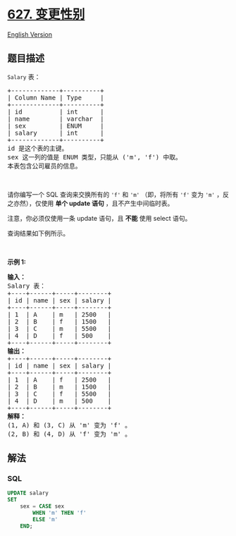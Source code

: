 # [627. 变更性别](https://leetcode.cn/problems/swap-salary)

[English Version](/solution/0600-0699/0627.Swap%20Salary/README_EN.md)

## 题目描述

<!-- 这里写题目描述 -->

<div class="original__bRMd">
<div>
<p><code>Salary</code> 表：</p>

<pre>
+-------------+----------+
| Column Name | Type     |
+-------------+----------+
| id          | int      |
| name        | varchar  |
| sex         | ENUM     |
| salary      | int      |
+-------------+----------+
id 是这个表的主键。
sex 这一列的值是 ENUM 类型，只能从 ('m', 'f') 中取。
本表包含公司雇员的信息。
</pre>

<p>&nbsp;</p>

<p>请你编写一个 SQL 查询来交换所有的 <code>'f'</code> 和 <code>'m'</code> （即，将所有 <code>'f'</code> 变为 <code>'m'</code> ，反之亦然），仅使用 <strong>单个 update 语句</strong> ，且不产生中间临时表。</p>

<p>注意，你必须仅使用一条 update 语句，且 <strong>不能</strong> 使用 select 语句。</p>

<p>查询结果如下例所示。</p>

<p>&nbsp;</p>

<p><strong>示例 1:</strong></p>

<pre>
<strong>输入：</strong>
Salary 表：
+----+------+-----+--------+
| id | name | sex | salary |
+----+------+-----+--------+
| 1  | A    | m   | 2500   |
| 2  | B    | f   | 1500   |
| 3  | C    | m   | 5500   |
| 4  | D    | f   | 500    |
+----+------+-----+--------+
<strong>输出：</strong>
+----+------+-----+--------+
| id | name | sex | salary |
+----+------+-----+--------+
| 1  | A    | f   | 2500   |
| 2  | B    | m   | 1500   |
| 3  | C    | f   | 5500   |
| 4  | D    | m   | 500    |
+----+------+-----+--------+
<strong>解释：</strong>
(1, A) 和 (3, C) 从 'm' 变为 'f' 。
(2, B) 和 (4, D) 从 'f' 变为 'm' 。</pre>
</div>
</div>

## 解法

### **SQL**

```sql
UPDATE salary
SET
    sex = CASE sex
        WHEN 'm' THEN 'f'
        ELSE 'm'
    END;
```
